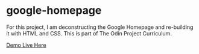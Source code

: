 # google-homepage

For this project, I am deconstructing the Google Homepage and re-building it with HTML and CSS. This is part of The Odin Project Curriculum.

[Demo Live Here](https://aaronymatsumoto.github.io/google-homepage/ "Google Homepage")